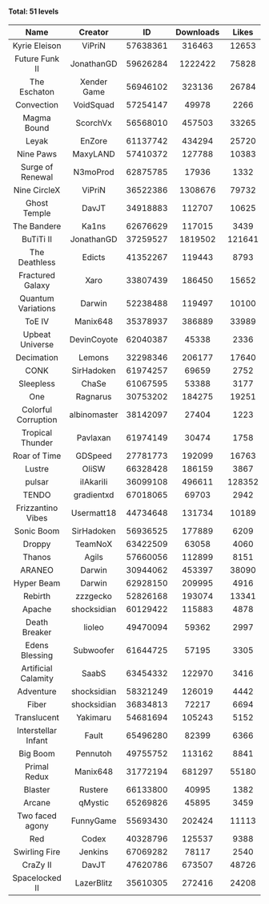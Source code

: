 #### Total: 51 levels

| Name | Creator | ID | Downloads | Likes |
|:---:|:---:|:---:|:---:|:---:|
| Kyrie Eleison | ViPriN | 57638361 | 316463 | 12653
| Future Funk II | JonathanGD | 59626284 | 1222422 | 75828
| The Eschaton | Xender Game | 56946102 | 323136 | 26784
| Convection | VoidSquad | 57254147 | 49978 | 2266
| Magma Bound | ScorchVx | 56568010 | 457503 | 33265
| Leyak | EnZore | 61137742 | 434294 | 25720
| Nine Paws | MaxyLAND | 57410372 | 127788 | 10383
| Surge of Renewal | N3moProd | 62875785 | 17936 | 1332
| Nine CircleX | ViPriN | 36522386 | 1308676 | 79732
| Ghost Temple | DavJT | 34918883 | 112707 | 10625
| The Bandere | Ka1ns | 62676629 | 117015 | 3439
| BuTiTi II | JonathanGD | 37259527 | 1819502 | 121641
| The Deathless | Edicts | 41352267 | 119443 | 8793
| Fractured Galaxy  | Xaro | 33807439 | 186450 | 15652
| Quantum Variations | Darwin | 52238488 | 119497 | 10100
| ToE IV  | Manix648 | 35378937 | 386889 | 33989
| Upbeat Universe | DevinCoyote | 62040387 | 45338 | 2336
| Decimation | Lemons | 32298346 | 206177 | 17640
| CONK | SirHadoken | 61974257 | 69659 | 2752
| Sleepless | ChaSe | 61067595 | 53388 | 3177
| One | Ragnarus | 30753202 | 184275 | 19251
| Colorful Corruption | albinomaster | 38142097 | 27404 | 1223
| Tropical Thunder | Pavlaxan | 61974149 | 30474 | 1758
| Roar of Time | GDSpeed | 27781773 | 192099 | 16763
| Lustre | OliSW | 66328428 | 186159 | 3867
| pulsar | iIAkariIi | 36099108 | 496611 | 128352
| TENDO | gradientxd | 67018065 | 69703 | 2942
| Frizzantino Vibes | Usermatt18 | 44734648 | 131734 | 10189
| Sonic Boom | SirHadoken | 56936525 | 177889 | 6209
| Droppy | TeamNoX | 63422509 | 63058 | 4060
| Thanos | Agils | 57660056 | 112899 | 8151
| ARANEO | Darwin | 30944062 | 453397 | 38090
| Hyper Beam | Darwin | 62928150 | 209995 | 4916
| Rebirth | zzzgecko | 52826168 | 193074 | 13341
| Apache | shocksidian | 60129422 | 115883 | 4878
| Death Breaker | lioleo | 49470094 | 59362 | 2997
| Edens Blessing | Subwoofer | 61644725 | 57195 | 3305
| Artificial Calamity | SaabS | 63454332 | 122970 | 3416
| Adventure | shocksidian | 58321249 | 126019 | 4442
| Fiber | shocksidian | 36834813 | 72217 | 6694
| Translucent | Yakimaru | 54681694 | 105243 | 5152
| Interstellar Infant | Fault | 65496280 | 82399 | 6366
| Big Boom | Pennutoh | 49755752 | 113162 | 8841
| Primal Redux | Manix648 | 31772194 | 681297 | 55180
| Blaster | Rustere | 66133800 | 40995 | 1382
| Arcane | qMystic | 65269826 | 45895 | 3459
| Two faced agony | FunnyGame | 55693430 | 202424 | 11113
| Red | Codex | 40328796 | 125537 | 9388
| Swirling Fire | Jenkins | 67069282 | 78117 | 2540
| CraZy II | DavJT | 47620786 | 673507 | 48726
| Spacelocked II | LazerBlitz | 35610305 | 272416 | 24208
